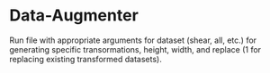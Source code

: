 # Data-Augmenter
Run file with appropriate arguments for dataset (shear, all, etc.) for generating specific transormations, height, width, and replace (1 for replacing existing transformed datasets).
